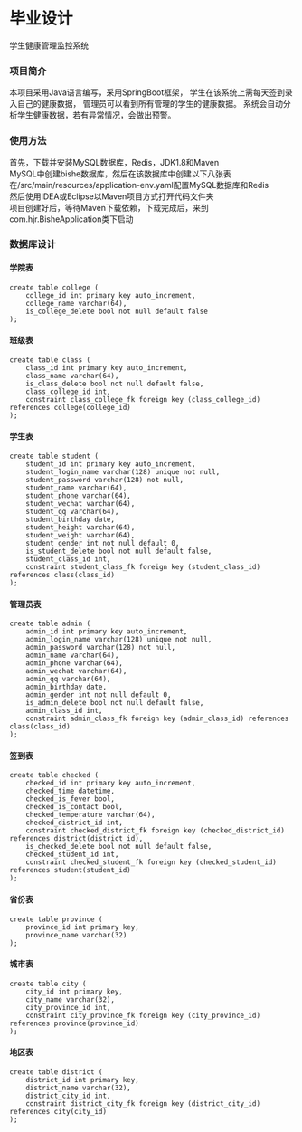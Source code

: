 # 毕业设计
学生健康管理监控系统  

### 项目简介
本项目采用Java语言编写，采用SpringBoot框架，
学生在该系统上需每天签到录入自己的健康数据，
管理员可以看到所有管理的学生的健康数据。
系统会自动分析学生健康数据，若有异常情况，会做出预警。

### 使用方法
首先，下载并安装MySQL数据库，Redis，JDK1.8和Maven  
MySQL中创建bishe数据库，然后在该数据库中创建以下八张表  
在/src/main/resources/application-env.yaml配置MySQL数据库和Redis  
然后使用IDEA或Eclipse以Maven项目方式打开代码文件夹  
项目创建好后，等待Maven下载依赖，下载完成后，来到com.hjr.BisheApplication类下启动

### 数据库设计
#### 学院表
```mysql
create table college (
    college_id int primary key auto_increment,
    college_name varchar(64),
    is_college_delete bool not null default false
);
```
#### 班级表
```mysql
create table class (
    class_id int primary key auto_increment,
    class_name varchar(64),
    is_class_delete bool not null default false,
    class_college_id int,
    constraint class_college_fk foreign key (class_college_id) references college(college_id)
);
```
#### 学生表
```mysql
create table student (
    student_id int primary key auto_increment,
    student_login_name varchar(128) unique not null,
    student_password varchar(128) not null,
    student_name varchar(64),
    student_phone varchar(64),
    student_wechat varchar(64),
    student_qq varchar(64),
    student_birthday date,
    student_height varchar(64),
    student_weight varchar(64),
    student_gender int not null default 0,
    is_student_delete bool not null default false,
    student_class_id int,
    constraint student_class_fk foreign key (student_class_id) references class(class_id)
);
```
#### 管理员表
```mysql
create table admin (
    admin_id int primary key auto_increment,
    admin_login_name varchar(128) unique not null,
    admin_password varchar(128) not null,
    admin_name varchar(64),
    admin_phone varchar(64),
    admin_wechat varchar(64),
    admin_qq varchar(64),
    admin_birthday date,
    admin_gender int not null default 0,
    is_admin_delete bool not null default false,
    admin_class_id int,
    constraint admin_class_fk foreign key (admin_class_id) references class(class_id)
);
```
#### 签到表
```mysql
create table checked (
    checked_id int primary key auto_increment,
    checked_time datetime,
    checked_is_fever bool,
    checked_is_contact bool,
    checked_temperature varchar(64),
    checked_district_id int,
    constraint checked_district_fk foreign key (checked_district_id) references district(district_id),
    is_checked_delete bool not null default false,
    checked_student_id int,
    constraint checked_student_fk foreign key (checked_student_id) references student(student_id)
);
```

#### 省份表
```mysql
create table province (
    province_id int primary key,
    province_name varchar(32)
);
```

#### 城市表
```mysql
create table city (
    city_id int primary key,
    city_name varchar(32),
    city_province_id int,
    constraint city_province_fk foreign key (city_province_id) references province(province_id)
);
```

#### 地区表
```mysql
create table district (
    district_id int primary key,
    district_name varchar(32),
    district_city_id int,
    constraint district_city_fk foreign key (district_city_id) references city(city_id)
);
```